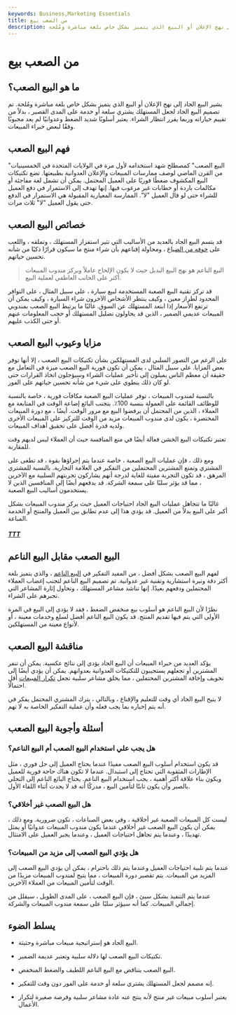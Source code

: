 ```yaml
---
keywords: Business,Marketing Essentials
title: من الصعب بيع
description: يشير البيع الصعب إلى نهج الإعلان أو البيع الذي يتميز بشكل خاص بلغة مباشرة ومُلحة.
---
```


# من الصعب بيع
## ما هو البيع الصعب؟

يشير البيع الجاد إلى نهج الإعلان أو البيع الذي يتميز بشكل خاص بلغة مباشرة ومُلحة. تم تصميم البيع الجاد لجعل المستهلك يشتري سلعة أو خدمة على المدى القصير ، بدلاً من تقييم خياراته وربما يقرر انتظار الشراء. يعتبر أسلوبًا شديد الضغط وعدوانيًا لم يعد محبوبًا وفقًا لبعض خبراء المبيعات.

## فهم البيع الصعب

"البيع الصعب" كمصطلح شهد استخدامه لأول مرة في الولايات المتحدة في الخمسينيات من القرن الماضي لوصف ممارسات المبيعات والإعلان العدوانية بطبيعتها. تضع تكتيكات البيع المكشوف ضغطًا فوريًا على العميل المحتمل. يمكن أن تشمل لغة مفاجئة أو مكالمات باردة أو خطابات غير مرغوب فيها. إنها تهدف إلى الاستمرار في دفع العميل للشراء حتى لو قال العميل "لا". الممارسة المعيارية المقبولة هي الاستمرار في الدفع حتى يقول العميل "لا" ثلاث مرات.

## خصائص البيع الصعب

قد يتسم البيع الجاد بالعديد من الأساليب التي تثير استفزاز المستهلك ، وتملقه ، واللعب على [خوفه من الضياع](/regrettheory) ، ومحاولة إقناعهم بأن شراء منتج ما سيكون قرارًا ذكيًا من شأنه تحسين حياتهم.

> البيع الناعم هو نهج البيع البديل حيث لا يكون الإلحاح عاملاً ويركز مندوب المبيعات أكثر على الجانب العاطفي لعملية البيع.

>

قد تركز تقنية البيع الصعبة المستخدمة لبيع سيارة ، على سبيل المثال ، على التوافر المحدود لطراز معين ، وكيف ينتظر الأشخاص الآخرون شراء السيارة ، وكيف يمكن أن ترتفع الأسعار إذا ابتعد المستهلك عن السوق. غالبًا ما يرتبط البيع الصعب بمندوبي المبيعات عديمي الضمير ، الذين قد يحاولون تضليل المستهلك أو حجب المعلومات عنهم أو حتى الكذب عليهم.

## مزايا وعيوب البيع الصعب

على الرغم من التصور السلبي لدى المستهلكين بشأن تكتيكات البيع الصعب ، إلا أنها توفر بعض المزايا. على سبيل المثال ، يمكن أن تكون فورية البيع الصعب ميزة في التعامل مع حقيقة أن معظم الناس يميلون إلى تأخير عمليات الشراء وسيؤجلون اتخاذ القرارات حتى لو كان ذلك ينطوي على شيء من شأنه تحسين حياتهم على الفور.

بالنسبة لمندوب المبيعات ، توفر عمليات البيع الصعبة مكافآت فورية ، خاصة بالنسبة للوظائف القائمة على العمولة بنسبة 100٪. يتجنب البائع إضاعة الوقت في المتابعة مع العملاء ، الذين من المحتمل أن يرفضوا البيع مع مرور الوقت. أيضًا ، مع دورة المبيعات المختصرة ، يكون لدى مندوب المبيعات مزيد من الوقت للتركيز على المبيعات الأخرى ولديه قدرة أفضل على تحقيق أهداف المبيعات.

تعتبر تكتيكات البيع الخشن فعالة أيضًا في منع المنافسة حيث أن العملاء ليس لديهم وقت للمقارنة.

ومع ذلك ، فإن عمليات البيع الصعبة ، خاصة عندما يتم إجراؤها بقوة ، قد تطغى على المشتري وتمنع المشترين المحتملين من التفكير في العلامة التجارية. بالنسبة للمشتري المرهق ، قد تكون التجربة مقيتة للغاية لدرجة أنهم يشاركون تجربتهم السلبية مع الآخرين ، مما قد يؤثر سلبًا على سمعة الشركة. قد يدفعهم أيضًا إلى المنافسين الذين لا يستخدمون أساليب البيع الصعبة.

غالبًا ما تتجاهل عمليات البيع الجاد احتياجات العميل حيث يركز مندوب المبيعات بشكل أكبر على البيع بدلاً من العميل. قد يؤدي هذا إلى عدم تطابق بين العميل والمنتج أو الخدمة المباعة.

<h5> <a href=""> TTT </a> </h5>

## البيع الصعب مقابل البيع الناعم

لفهم البيع الصعب بشكل أفضل ، من المفيد التفكير في [البيع الناعم](/soft-sell) ، والذي يتميز بلغة أكثر دقة ونبرة استشارية وتقنية غير عدوانية. تم تصميم البيع الناعم لتجنب إغضاب العملاء المحتملين ودفعهم بعيدًا. إنها تناشد مشاعر المستهلك ، وتحاول إثارة المشاعر التي تجبرهم على الشراء.

نظرًا لأن البيع الناعم هو أسلوب بيع منخفض الضغط ، فقد لا يؤدي إلى البيع في المرة الأولى التي يتم فيها تقديم المنتج. قد يكون البيع الناعم أفضل لسلع وخدمات معينة ، أو لأنواع معينة من المستهلكين.

## مناقشة البيع الصعب

يؤكد العديد من خبراء المبيعات أن البيع الجاد يؤدي إلى نتائج عكسية. يمكن أن تنفر المشترين أو تجعلهم يستجيبون للتكتيكات العدوانية بعدوانهم. يمكن أن يؤدي أيضًا إلى تخويف وإخافة المشترين المحتملين ، مما يخلق مشاعر سلبية تجعل [تكرار المبيعات](/repeat-sales) أقل احتمالًا.

لا يتيح البيع الجاد أي وقت للتعليم والإقناع ، وبالتالي ، يترك المشتري المحتمل يفكر في أنه يتم إخباره بما يجب فعله وأن عملية التفكير الخاصة به لا تهم.

## أسئلة وأجوبة البيع الصعب

### هل يجب علي استخدام البيع الصعب أم البيع الناعم؟

قد يكون استخدام أسلوب البيع الصعب مفيدًا عندما يحتاج العميل إلى حل فوري ، مثل الإطارات المثقوبة التي تحتاج إلى استبدال. عندما لا تكون هناك حاجة فورية للعميل ويكون بناء علاقة أكثر أهمية ، يجب استخدام البيع الناعم. يحتاج البائع الناعم إلى التحلي بالصبر وأن يكون ثابتًا لتأمين البيع ، مدركًا أنه قد لا يحدث أثناء اللقاء الأول.

### هل البيع الصعب غير أخلاقي؟

ليست كل المبيعات الصعبة غير أخلاقية ، وفي بعض الصناعات ، تكون ضرورية. ومع ذلك ، يمكن أن يكون البيع الصعب غير أخلاقي عندما يكون مندوب المبيعات عدوانيًا أو يمثل تهديدًا ، وعندما يتم تجاهل احتياجات العميل ، وعندما يجبر العميل على الامتثال.

### هل يؤدي البيع الصعب إلى مزيد من المبيعات؟

عندما يتم تلبية احتياجات العميل وعندما يتم ذلك باحترام ، يمكن أن يؤدي البيع الصعب إلى المزيد من المبيعات. يتم تقصير دورة المبيعات ، مما يتيح لمندوب المبيعات مزيدًا من الوقت لتأمين المبيعات من العملاء الآخرين.

عندما يتم التنفيذ بشكل سيئ ، فإن البيع الصعب ، على المدى الطويل ، سيقلل من إجمالي المبيعات. كما أنه سيؤثر سلبًا على سمعة مندوب المبيعات والشركة.

## يسلط الضوء

- البيع الجاد هو إستراتيجية مبيعات مباشرة وحثيثة.

- تكتيكات البيع الصعب لها دلالة سلبية وتعتبر عديمة الضمير.

- البيع الصعب يتناقض مع البيع الناعم اللطيف والضغط المنخفض.

- إنه مصمم لجعل المستهلك يشتري سلعة أو خدمة على الفور دون وقت للتفكير.

- يعتبر أسلوب مبيعات غير منتج لأنه ينتج عنه عادة مشاعر سلبية وفرصة صغيرة لتكرار الأعمال.

